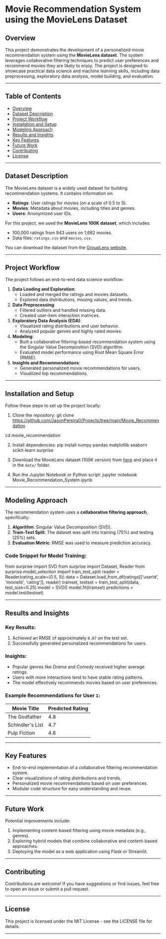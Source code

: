# **Movie Recommendation System using the MovieLens Dataset**

## **Overview**
This project demonstrates the development of a personalized movie recommendation system using the **MovieLens dataset**. The system leverages collaborative filtering techniques to predict user preferences and recommend movies they are likely to enjoy. The project is designed to showcase practical data science and machine learning skills, including data preprocessing, exploratory data analysis, model building, and evaluation.

---

## **Table of Contents**
- [Overview](#overview)
- [Dataset Description](#dataset-description)
- [Project Workflow](#project-workflow)
- [Installation and Setup](#installation-and-setup)
- [Modeling Approach](#modeling-approach)
- [Results and Insights](#results-and-insights)
- [Key Features](#key-features)
- [Future Work](#future-work)
- [Contributing](#contributing)
- [License](#license)

---

## **Dataset Description**
The MovieLens dataset is a widely used dataset for building recommendation systems. It contains information on:
- **Ratings**: User ratings for movies (on a scale of 0.5 to 5).
- **Movies**: Metadata about movies, including titles and genres.
- **Users**: Anonymized user IDs.

For this project, we used the **MovieLens 100K dataset**, which includes:
- 100,000 ratings from 943 users on 1,682 movies.
- Data files: `ratings.csv` and `movies.csv`.

You can download the dataset from the [GroupLens website](https://grouplens.org/datasets/movielens/).

---

## **Project Workflow**
The project follows an end-to-end data science workflow:
1. **Data Loading and Exploration**:
   - Loaded and merged the ratings and movies datasets.
   - Explored data distributions, missing values, and trends.
2. **Data Preprocessing**:
   - Filtered outliers and handled missing data.
   - Created user-item interaction matrices.
3. **Exploratory Data Analysis (EDA)**:
   - Visualized rating distributions and user behavior.
   - Analyzed popular genres and highly rated movies.
4. **Modeling**:
   - Built a collaborative filtering-based recommendation system using the Singular Value Decomposition (SVD) algorithm.
   - Evaluated model performance using Root Mean Square Error (RMSE).
5. **Insights and Recommendations**:
   - Generated personalized movie recommendations for users.
   - Visualized top recommendations.

---

## **Installation and Setup**
Follow these steps to set up the project locally:

1. Clone the repository: git clone https://github.com/JasonPereira0/Projects/tree/main/Movie_Recommendation

cd movie_recommendation

2. Install dependencies: pip install numpy pandas matplotlib seaborn scikit-learn surprise


3. Download the MovieLens dataset (100K version) from [here](https://grouplens.org/datasets/movielens/) and place it in the `data/` folder.

4. Run the Jupyter Notebook or Python script: jupyter notebook Movie_Recommendation_System.ipynb


---

## **Modeling Approach**
The recommendation system uses a **collaborative filtering approach**, specifically:
1. **Algorithm**: Singular Value Decomposition (SVD).
2. **Train-Test Split**: The dataset was split into training (75%) and testing (25%) sets.
3. **Evaluation Metric**: RMSE was used to measure prediction accuracy.

### Code Snippet for Model Training:
from surprise import SVD
from surprise import Dataset, Reader
from surprise.model_selection import train_test_split
reader = Reader(rating_scale=(0.5, 5))
data = Dataset.load_from_df(ratings[['userId', 'movieId', 'rating']], reader)
trainset, testset = train_test_split(data, test_size=0.25)
model = SVD()
model.fit(trainset)
predictions = model.test(testset)


---

## **Results and Insights**
### Key Results:
1. Achieved an RMSE of approximately `0.87` on the test set.
2. Successfully generated personalized recommendations for users.

### Insights:
- Popular genres like *Drama* and *Comedy* received higher average ratings.
- Users with more interactions tend to have stable rating patterns.
- The model effectively recommends movies based on user preferences.

### Example Recommendations for User `1`:
| Movie Title               | Predicted Rating |
|---------------------------|------------------|
| The Godfather             | 4.8              |
| Schindler's List          | 4.7              |
| Pulp Fiction              | 4.6              |

---

## **Key Features**
- End-to-end implementation of a collaborative filtering recommendation system.
- Clear visualizations of rating distributions and trends.
- Personalized movie recommendations based on user preferences.
- Modular code structure for easy understanding and reuse.

---

## **Future Work**
Potential improvements include:
1. Implementing content-based filtering using movie metadata (e.g., genres).
2. Exploring hybrid models that combine collaborative and content-based approaches.
3. Deploying the model as a web application using Flask or Streamlit.

---

## **Contributing**
Contributions are welcome! If you have suggestions or find issues, feel free to open an issue or submit a pull request.

---

## **License**
This project is licensed under the MIT License - see the LICENSE file for details.

---



